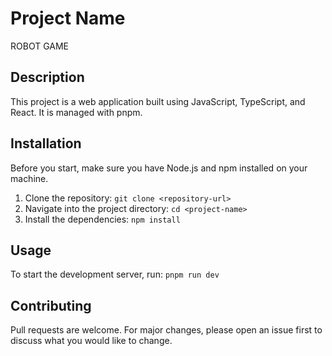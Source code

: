 # Project Name

ROBOT GAME

## Description

This project is a web application built using JavaScript, TypeScript, and React. It is managed with pnpm.

## Installation

Before you start, make sure you have Node.js and npm installed on your machine.

1. Clone the repository: `git clone <repository-url>`
2. Navigate into the project directory: `cd <project-name>`
3. Install the dependencies: `npm install`

## Usage

To start the development server, run: `pnpm run dev`

## Contributing

Pull requests are welcome. For major changes, please open an issue first to discuss what you would like to change.
